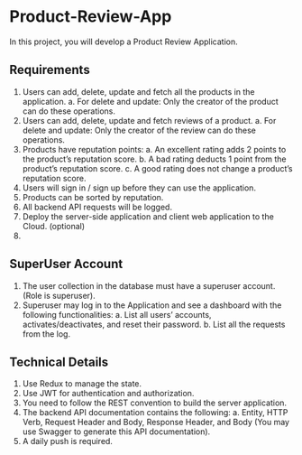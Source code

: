 # Product-Review-App

In this project, you will develop a Product Review Application.

## Requirements
1. Users can add, delete, update and fetch all the products in the application.
a. For delete and update: Only the creator of the product can do these operations.
2. Users can add, delete, update and fetch reviews of a product.
a. For delete and update: Only the creator of the review can do these operations.
3. Products have reputation points:
a. An excellent rating adds 2 points to the product’s reputation score.
b. A bad rating deducts 1 point from the product’s reputation score.
c. A good rating does not change a product’s reputation score.
4. Users will sign in / sign up before they can use the application.
5. Products can be sorted by reputation.
6. All backend API requests will be logged.
7. Deploy the server-side application and client web application to the Cloud. (optional)
8. 
## SuperUser Account
1. The user collection in the database must have a superuser account. (Role is superuser).
2. Superuser may log in to the Application and see a dashboard with the following functionalities:
a. List all users’ accounts, activates/deactivates, and reset their password.
b. List all the requests from the log.

## Technical Details
1. Use Redux to manage the state.
2. Use JWT for authentication and authorization.
3. You need to follow the REST convention to build the server application.
4. The backend API documentation contains the following:
a. Entity, HTTP Verb, Request Header and Body, Response Header, and Body (You may use Swagger
to generate this API documentation).
5. A daily push is required.


